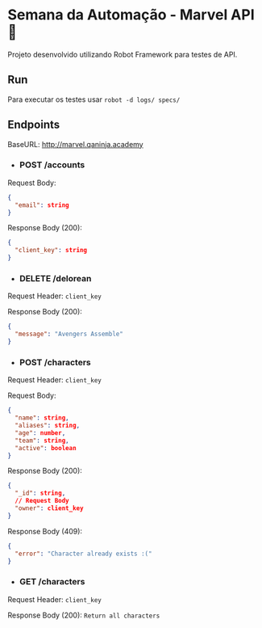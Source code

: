 # Semana da Automação - Marvel API :robot:

Projeto desenvolvido utilizando Robot Framework para testes de API.

## Run

Para executar os testes usar `robot -d logs/ specs/`

## Endpoints

BaseURL: http://marvel.qaninja.academy

- ### **POST /accounts**

Request Body:
```json
{
  "email": string
}
```

Response Body (200):
```json
{
  "client_key": string
}
```
- ### **DELETE /delorean**

Request Header: `client_key`

Response Body (200):
```json
{
  "message": "Avengers Assemble"
}
```

- ### **POST /characters**

Request Header: `client_key`

Request Body:
```json
{
  "name": string,
  "aliases": string,
  "age": number,
  "team": string,
  "active": boolean
}
```

Response Body (200):
```json
{
  "_id": string,
  // Request Body
  "owner": client_key
}
```

Response Body (409):
```json
{
  "error": "Character already exists :("
}
```

- ### **GET /characters**

Request Header: `client_key`

Response Body (200):
`Return all characters`
